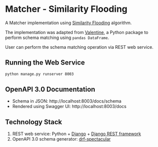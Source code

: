 # Matcher - Similarity Flooding

A Matcher implementation using [Similarity Flooding](https://doi.org/10.1109/ICDE.2002.994702) algorithm.

The implementation was adapted from [Valentine](https://doi.org/10.1109/ICDE51399.2021.00047), a Python package to perform schema matching using `pandas DataFrame`.

User can perform the schema matching operation via REST web service.

## Running the Web Service
```bash
python manage.py runserver 8003
```

## OpenAPI 3.0 Documentation
- Schema in JSON: http://localhost:8003/docs/schema
- Rendered using Swagger UI: http://localhost:8003/docs

## Technology Stack
1. REST web service: Python + [Django](https://www.djangoproject.com/) + [Django REST framework](https://www.django-rest-framework.org/)
2. OpenAPI 3.0 schema generator: [drf-spectacular](https://github.com/tfranzel/drf-spectacular)
